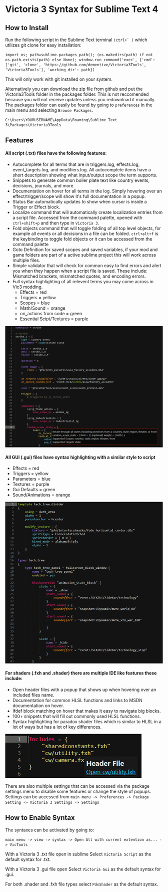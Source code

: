 # Victoria 3 Syntax for Sublime Text 4

## How to Install

Run the following script in the Sublime Text terminal ```(ctrl+` )``` which utilizes git clone for easy installation:
```
import os; path=sublime.packages_path(); (os.makedirs(path) if not os.path.exists(path) else None); window.run_command('exec', {'cmd': ['git', 'clone', 'https://github.com/dementive/Victoria3Tools', 'Victoria3Tools'], 'working_dir': path})
```
This will only work with git installed on your system.

Alternatively you can download the zip file from github and put the Victoria3Tools folder in the packages folder. This is not reccomended because you will not receive updates unless you redownload it manually.
The packages folder can easily be found by going to ```preferences``` in the main menu and selecting ```Browse Packages```.
```
C:\Users\YOURUSERNAME\AppData\Roaming\Sublime Text 3\Packages\Victoria3Tools
```

## Features

#### All script (.txt) files have the following features:
- Autocomplete for all terms that are in triggers.log, effects.log, event_targets.log, and modifiers.log. All autocomplete items have a short description showing what input/output scope the term supports.
- Snippets to generate common boiler plate text like country events, decisions, journals, and more.
- Documentation on hover for all terms in the log. Simply hovering over an effect/trigger/scope will show it's full documentation in a popup.
- Status Bar automatically updates to show when cursor is inside a Trigger or Effect block.
- Localize command that will automatically create localization entries from a script file. Accessed from the command palette, opened with `ctrl+shift+p` and then type in `Victoria 3`.
- Fold objects command that will toggle folding of all top level objects, for example all events or all decisions in a file can be folded. `ctrl+alt+f` is the keybinding to toggle fold objects or it can be accessed from the command palette
- Goto Definition for saved scopes and saved variables, if your mod and game folders are part of a active sublime project this will work across multiple files.
- Simple validator that will check for common easy to find errors and alert you when they happen when a script file is saved. These include: Mismatched brackets, mismatched quotes, and encoding errors.
- Full syntax highlighting of all relevent terms you may come across in Vic3 modding.
	- Effects = red
	- Triggers = yellow
	- Scopes = blue
	- Math/Sound = orange
	- on_actions from code = green
	- Essential Scipt/Textures = purple

![Script Screenshot](/images/script.png)

#### All GUI (.gui) files have syntax highlighting with a similar style to script
- Effects = red
- Triggers = yellow
- Parameters = blue
- Textures = purple
- Gui Defaults = green
- Sound/Animations = orange

![Gui Screenshot](/images/gui.png)

#### For shaders (.fxh and .shader) there are multiple IDE like features these include:
- Open header files with a popup that shows up when hovering over an included files name.
- Documentation for common HLSL functions and links to MSDN documentation on hover.
- Ifdef block matching on hover that makes it easy to navigate big blocks.
- 100+ snippets that will fill out commonly used HLSL functions.
- Syntax highlighting for paradox shader files which is similar to HLSL in a lot of ways but has a lot of key differences.

![Shader Screenshot](/images/shader.png)

There are also multiple settings that can be accessed via the package settings menu to disable some features or change the style of popups. Settings can be accessed from `main menu -> Preferences -> Package Setting -> Victoria 3 Settings -> Settings`

## How to Enable Syntax

The syntaxes can be activated by going to:
```
main menu -> view -> syntax -> Open All with current extention as... -> VicTools
```
With a Victoria 3 .txt file open in sublime 
Select ```Victoria Script``` as the default syntax for .txt.

With a Victoria 3 .gui file open
Select ```Victoria Gui``` as the default syntax for .gui.

For both .shader and .fxh file types select ```PdxShader``` as the default syntax.
